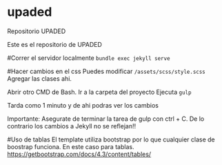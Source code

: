 # upaded
Repositorio UPADED

Este es el repositorio de UPADED

#Correr el servidor localmente
`bundle exec jekyll serve`

#Hacer cambios en el css
Puedes modificar `/assets/scss/style.scss`
Agregar las clases ahi.

Abrir otro CMD de Bash. Ir a la carpeta del proyecto
Ejecuta `gulp`

Tarda como 1 minuto y de ahi podras ver los cambios

Importante: Asegurate de terminar la tarea de gulp con ctrl + C. De lo contrario los cambios a Jekyll no se reflejan!!

#Uso de tablas
El template utiliza bootstrap por lo que cualquier clase de boostrap funciona. En este caso para tablas.
https://getbootstrap.com/docs/4.3/content/tables/


